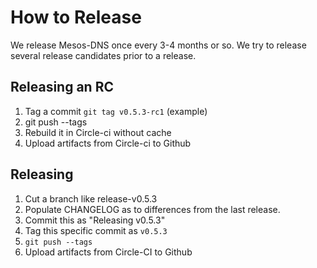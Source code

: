 # How to Release
We release Mesos-DNS once every 3-4 months or so. We try to release several release candidates prior to a release. 

## Releasing an RC
1. Tag a commit `git tag v0.5.3-rc1` (example)
2. git push --tags
3. Rebuild it in Circle-ci without cache
4. Upload artifacts from Circle-ci to Github

## Releasing
1. Cut a branch like release-v0.5.3
2. Populate CHANGELOG as to differences from the last release. 
3. Commit this as "Releasing v0.5.3"
4. Tag this specific commit as `v0.5.3`
5. `git push --tags`
6. Upload artifacts from Circle-CI to Github